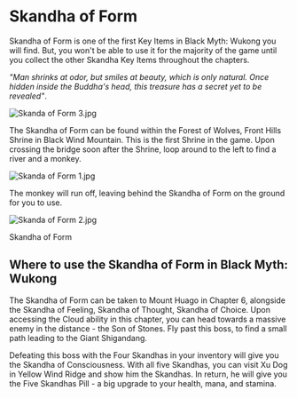 # Skandha of Form

Skandha of Form is one of the first Key Items in Black Myth: Wukong you will find. But, you won't be able to use it for the majority of the game until you collect the other Skandha Key Items throughout the chapters. 

_"Man shrinks at odor, but smiles at beauty, which is only natural. Once hidden inside the Buddha's head, this treasure has a secret yet to be revealed"_. 

![Skanda of Form 3.jpg](https://oyster.ignimgs.com/mediawiki/apis.ign.com/black-myth-wukong/8/8f/Skanda_of_Form_3.jpg)

The Skandha of Form can be found within the Forest of Wolves, Front Hills Shrine in Black Wind Mountain. This is the first Shrine in the game. Upon crossing the bridge soon after the Shrine, loop around to the left to find a river and a monkey. 

![Skanda of Form 1.jpg](https://oyster.ignimgs.com/mediawiki/apis.ign.com/black-myth-wukong/4/4c/Skanda_of_Form_1.jpg)

The monkey will run off, leaving behind the Skandha of Form on the ground for you to use. 

![Skanda of Form 2.jpg](https://oyster.ignimgs.com/mediawiki/apis.ign.com/black-myth-wukong/e/ed/Skanda_of_Form_2.jpg)

Skandha of Form

## Where to use the Skandha of Form in Black Myth: Wukong

The Skandha of Form can be taken to Mount Huago in Chapter 6, alongside the Skandha of Feeling, Skandha of Thought, Skandha of Choice. Upon accessing the Cloud ability in this chapter, you can head towards a massive enemy in the distance - the Son of Stones. Fly past this boss, to find a small path leading to the Giant Shigandang. 

Defeating this boss with the Four Skandhas in your inventory will give you the Skandha of Consciousness. With all five Skandhas, you can visit Xu Dog in Yellow Wind Ridge and show him the Skandhas. In return, he will give you the Five Skandhas Pill - a big upgrade to your health, mana, and stamina.